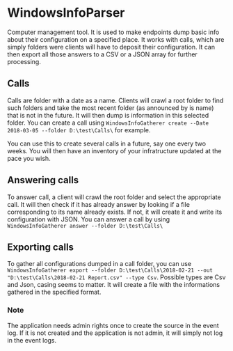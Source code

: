 # WindowsInfoParser
Computer management tool. It is used to make endpoints dump basic info about their configuration on a specified place. It works with calls, which are simply folders were clients will have to deposit their configuration. It can then export all those answers to a CSV or a JSON array for further processing.

## Calls
Calls are folder with a date as a name. Clients will crawl a root folder to find such folders and take the most recent folder (as announced by is name) that is not in the future. It will then dump is information in this selected folder.
You can create a call using `WindowsInfoGatherer create --Date 2018-03-05 --folder D:\test\Calls\` for example.

You can use this to create several calls in a future, say one every two weeks. You will then have an inventory of your infratructure updated at the pace you wish.

## Answering calls
To answer call, a client will crawl the root folder and select the appropriate call. It will then check if it has already answer by looking if a file corresponding to its name already exists. If not, it will create it and write its configuration with JSON.
You can answer a call by using `WindowsInfoGatherer answer --folder D:\test\Calls\`

## Exporting calls
To gather all configurations dumped in a call folder, you can use `WindowsInfoGatherer export --folder D:\test\Calls\2018-02-21 --out "D:\test\Calls\2018-02-21 Report.csv" --type Csv`. Possible types are Csv and Json, casing seems to matter. It will create a file with the informations gathered in the specified format.

### Note

The application needs admin rights once to create the source in the event log. If it is not created and the application is not admin, it will simply not log in the event logs.
